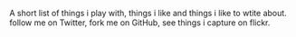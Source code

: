 A short list of things i play with, things i like and things i like to wtite about. follow me on Twitter, fork me on GitHub, see things i capture on flickr.
